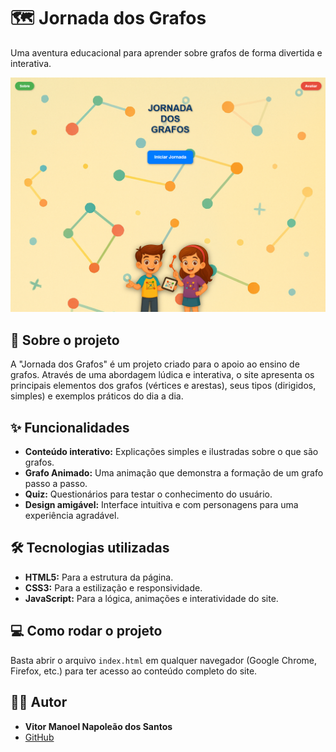 # 🗺️ Jornada dos Grafos

Uma aventura educacional para aprender sobre grafos de forma divertida e interativa.

<p align="center">
  <img src="https://github.com/VitorNapollion/Jornada-dos-Grafos/blob/main/imagens/TELA%20INICIAL.png?raw=true" alt="Tela inicial do projeto">
</p>

## 🚀 Sobre o projeto

A "Jornada dos Grafos" é um projeto criado para o apoio ao ensino de grafos. Através de uma abordagem lúdica e interativa, o site apresenta os principais elementos dos grafos (vértices e arestas), seus tipos (dirigidos, simples) e exemplos práticos do dia a dia.

## ✨ Funcionalidades

- **Conteúdo interativo:** Explicações simples e ilustradas sobre o que são grafos.
- **Grafo Animado:** Uma animação que demonstra a formação de um grafo passo a passo.
- **Quiz:** Questionários para testar o conhecimento do usuário.
- **Design amigável:** Interface intuitiva e com personagens para uma experiência agradável.

## 🛠️ Tecnologias utilizadas

- **HTML5:** Para a estrutura da página.
- **CSS3:** Para a estilização e responsividade.
- **JavaScript:** Para a lógica, animações e interatividade do site.

## 💻 Como rodar o projeto

Basta abrir o arquivo `index.html` em qualquer navegador (Google Chrome, Firefox, etc.) para ter acesso ao conteúdo completo do site.

## 👨‍💻 Autor

- **Vitor Manoel Napoleão dos Santos**
- [GitHub](https://github.com/VitorNapollion)
